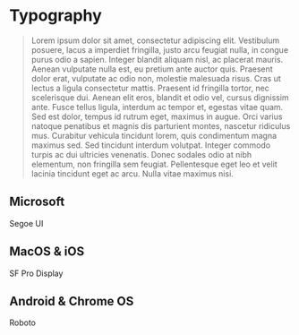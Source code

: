 # Typography

> Lorem ipsum dolor sit amet, consectetur adipiscing elit. Vestibulum posuere, lacus a imperdiet fringilla, justo arcu feugiat nulla, in congue purus odio a sapien. Integer blandit aliquam nisl, ac placerat mauris. Aenean vulputate nulla est, eu pretium ante auctor quis. Praesent dolor erat, vulputate ac odio non, molestie malesuada risus. Cras ut lectus a ligula consectetur mattis. Praesent id fringilla tortor, nec scelerisque dui. Aenean elit eros, blandit et odio vel, cursus dignissim ante. Fusce tellus ligula, interdum ac tempor et, egestas vitae quam. Sed est dolor, tempus id rutrum eget, maximus in augue. Orci varius natoque penatibus et magnis dis parturient montes, nascetur ridiculus mus. Curabitur vehicula tincidunt lorem, quis condimentum magna maximus sed. Sed tincidunt interdum volutpat. Integer commodo turpis ac dui ultricies venenatis. Donec sodales odio at nibh elementum, non fringilla sem feugiat. Pellentesque eget leo et velit lacinia tincidunt eget ac arcu. Nulla vitae maximus nisi.

## Microsoft
Segoe UI

## MacOS & iOS
SF Pro Display

## Android & Chrome OS 
Roboto


 
